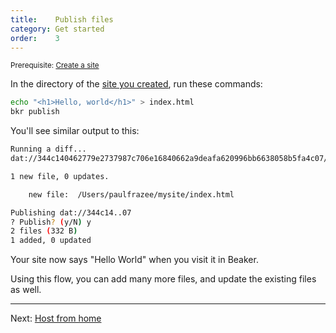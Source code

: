 ```yaml
---
title:    Publish files
category: Get started
order:    3
---
```


<small>Prerequisite: [Create a site](/docs/howto/create-a-site.html)</small>

In the directory of the [site you created](/docs/howto/create-a-site.html), run these commands:

```bash
echo "<h1>Hello, world</h1>" > index.html
bkr publish
```

You'll see similar output to this:

```bash
Running a diff...
dat://344c140462779e2737987c706e16840662a9deafa620996bb6638058b5fa4c07/

1 new file, 0 updates.

    new file:  /Users/paulfrazee/mysite/index.html

Publishing dat://344c14..07
? Publish? (y/N) y
2 files (332 B)
1 added, 0 updated
```

Your site now says "Hello World" when you visit it in Beaker.

Using this flow, you can add many more files, and update the existing files as well.

---

Next: [Host from home](./host-from-home.html)